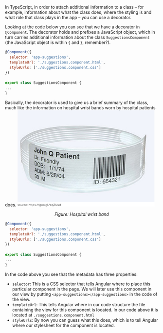 In TypeScript, in order to attach additional information to a class – for example, information about what the class does, where the styling is and what role that class plays in the app – you can use a decorator.

Looking at the code below you can see that we have a decorator in `@Component`. The decorator holds and prefixes a JavaScript object, which in turn carries additional information about the class `SuggestionsComponent` (the JavaScript object is within `{` and `}`, remember?).
```javascript
@Component({
  selector: 'app-suggestions',
  templateUrl: './suggestions.component.html',
  styleUrls: ['./suggestions.component.css']
})

export class SuggestionsComponent {
...
}
```
Basically, the decorator is used to give us a brief summary of the class, much like
the information on hospital wrist bands worn by hospital patients does.
![hospital wrist band](/images/hospital-wrist-band.png)
*<center>Figure: Hospital wrist band</center>*


```javascript
@Component({
  selector: 'app-suggestions',
  templateUrl: './suggestions.component.html',
  styleUrls: ['./suggestions.component.css']
})

export class SuggestionsComponent {
...
}
```
In the code above you see that the metadata has three properties:

- `selector`: This is a CSS selector that tells Angular where to place this particular component in the page. We will later use this component in our view by putting `<app-suggestions></app-suggestions>` in the code of the view.
- `templateUrl`: This tells Angular where in our code structure the file containing the view for this component is located. In our code above it is located at `./suggestions.component.html`
- `styleUrls`: By now you can guess what this does, which is to tell Angular where our stylesheet for the component is located.